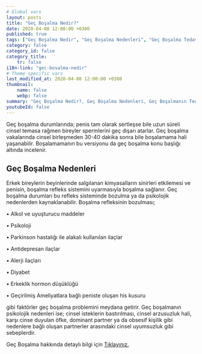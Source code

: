 ```yaml
---
# Global vars
layout: posts
title: "Geç Boşalma Nedir?"
date: 2020-04-08 12:00:00 +0300
published: true
tags: ["Geç Boşalma Nedir", "Geç Boşalma Nedenleri", "Geç Boşalma Tedavi", "Geç Boşalma Nedeni", "Geç Boşalma", "Geç Boşalma Sebebi", "Geç Boşalma Çözüm", "Geç Boşalma Avantajları", "boşalamama" ]
category: false
category_id: false
category_title:
    tr: false
i18n-link: "gec-bosalma-nedir"
# Theme specific vars
last_modified_at: 2020-04-08 12:00:00 +0300
thumbnail:
    name: false
    webp: false
summary: "Geç Boşalma Nedir?, Geç Boşalma Nedenleri, Geç Boşalmanın Tedavisi, Geç Boşalma Neden olur, Geç Boşalma, Geç Boşalma Sebepleri, Geç Boşalma Çözümü, Geç Boşalma Avantajları, Geç Boşalma Dezavantajları , Cinsellik"
youtubeId: false
---
```


Geç boşalma durumlarında; penis tam olarak sertleşse bile uzun süreli cinsel temasa rağmen bireyler spermlerini geç dışarı atarlar. Geç boşalma vakalarında cinsel birleşmeden 30-40 dakika sonra bile boşalamama hali yaşanabilir.  Boşalamamanın bu versiyonu da geç boşalma konu başlığı altında incelenir.

## Geç Boşalma Nedenleri

Erkek bireylerin beyinlerinde salgılanan kimyasalların sinirleri etkilemesi ve penisin, boşalma refleks sistemini uyarmasıyla boşalma sağlanır. Geç boşalma durumları bu refleks sisteminde bozulma ya da psikolojik nedenlerden kaynaklanabilir. Boşalma refleksinin bozulması;

•	Alkol ve uyuşturucu maddeler

•	Psikoloji

•	Parkinson hastalığı ile alakalı kullanılan ilaçlar

•	Antidepresan ilaçlar

•	Alerji ilaçları

•	Diyabet

•	Erkeklik hormon düşüklüğü

•	Geçirilmiş Ameliyatlara bağlı peniste oluşan his kusuru

gibi faktörler geç boşalma problemini meydana getirir. Geç boşalmanın psikolojik nedenleri ise; cinsel isteklerin bastırılması, cinsel arzusuzluk hali, karşı cinse duyulan öfke, dominant partner ya da obsesif kişilik gibi nedenlere bağlı oluşan partnerler arasındaki cinsel uyumsuzluk gibi sebeplerdir.



Geç Boşalma hakkında detaylı bilgi için [Tıklayınız.](https://www.onoluroloji.com/gec-bosalma)
